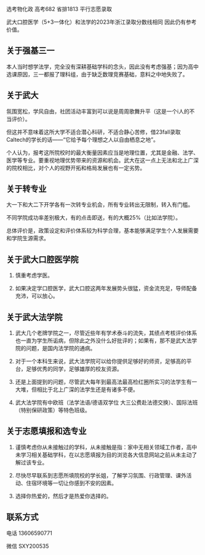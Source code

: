 选考物化政 高考682 省排1813  平行志愿录取

武大口腔医学（5+3一体化）和法学的2023年浙江录取分数线相同 因此仍有参考价值。

## **关于强基三一**
本人当时想学法学，完全没有深耕基础学科的念头，因此没有考虑强基；因为高中选课原因，三一都报了理科组，由于缺乏数理竞赛基础，意料之中地失败了。

## **关于武大**
氛围宽松，学风自由，社团活动丰富到可以说是周周歌舞升平（这是一个i人的不当评价）。

但这并不意味着这所大学不适合潜心科研，不适合静心苦修，借23fall录取Caltech的学长的话——“它给予每个理想之人以自由栖息之地”。

个人认为，报考这所院校时的最大衡量因素应当是地理位置，尤其是金融、法学、医学等专业。要重视地理优势带来的资源和机会。武大在这一点上无法和北上广深的院校相比，对个人的视野开拓和格局发展也有一定劣势。
## **关于转专业**
大一下和大二下开学各有一次转专业机会，所有专业转出无限制，转入有门槛。

不同学院成功率差别极大，有的点击即送，有的大概25%（比如法学院）。

总体评价是，政策设定和评价体系较为科学合理，基本能够满足学生个人发展需要和学院生源需求。
## **关于武大口腔医学院**
1. 慎重考虑学医。

2. 如果决定学口腔医学，武大口腔这两年发展势头很猛，资金流充足，导师配备充沛，可以放心。

## **关于武大法学院**
1. 武大几个老牌学院之一，尽管近些年有学术泰斗的流失，其绩点考核评价体系也一直为学生所诟病，但除此之外没什么好批评的；如果有，那不是武大法学院的问题，是国内法学院的通病。

2.  对于一个本科生来说，武大法学院可以给你提供足够好的师资，足够高的平台，足够优秀的同学，足够雄厚的校友资源。

3. 还是上面提到的问题，尽管武大每年到最高法最高检红圈所实习的法学生有一大堆，但相比于北上广深的法学生还是有诸多不便。

4. 武大法学院有中欧班（法学法语/德语双学位 大三公费赴法德交换）、国际法班（特别保研政策）等特色班级。
## **关于志愿填报和选专业**
1. 谨慎考虑你从未接触过的学科，从未接触是指：家中无相关领域工作者，高中未学习相关基础学科，在以志愿填报为目的浏览各大信息网站之前从未主动了解过该专业。

2. 尽快尽早联系到志愿所填院校的学长姐，了解学习氛围、行政管理、课外活动、住宿环境等一切让你感到不安的因素。

3. 选择你热爱的，然后才是热爱你选择的。

## **联系方式**
电话 13606590771

微信 SXY200535